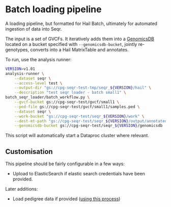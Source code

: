 # Batch loading pipeline

A loading pipeline, but formatted for Hail Batch, ultimately for automated ingestion of data into Seqr.

The input is a set of GVCFs. It iteratively adds them into a [GenomicsDB](https://github.com/Intel-HLS/GenomicsDB/wiki) located on a bucket specified with `--genomicsdb-bucket`, jointly re-genotypes, converts into a Hail MatrixTable and annotates.

To run, use the analysis runner:

```sh
VERSION=v1.01
analysis-runner \
    --dataset seqr \
    --access-level test \
    --output-dir "gs://cpg-seqr-test-tmp/seqr_${VERSION}/hail" \
    --description "test seqr loader - batch small1" \
batch_seqr_loader/batch_workflow.py \
    --gvcf-bucket gs://cpg-seqr-test/gvcf/small1 \
    --ped-file gs://cpg-seqr-test/gvcf/small1/samples.ped \
    --dataset seqr \
    --work-bucket "gs://cpg-seqr-test/seqr_${VERSION}/work" \
    --dest-mt-path "gs://cpg-seqr-test/seqr_${VERSION}/output/annotated.mt" \
    --genomicsdb-bucket gs://cpg-seqr-test/seqr_${VERSION}/genomicsdb
```

This script will automatically start a Dataproc cluster where relevant.

## Customisation

This pipeline should be fairly configurable in a few ways:

- Upload to ElasticSearch if elastic search credentials have been provided.

Later additions:

- Load pedigree data if provided ([using this process](https://centrepopgen.slack.com/archives/C01R7CKJGHM/p1618551394039300))
